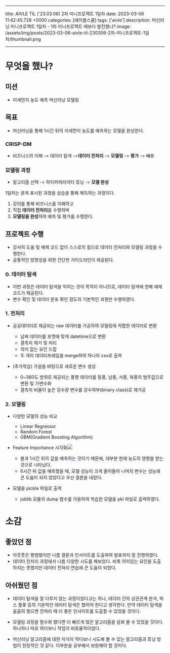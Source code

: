 

---
title: AIVLE TIL ('23.03.06) 2차 미니프로젝트 1일차
date: 2023-03-06 11:42:45.728 +0000
categories: [에이블스쿨]
tags: ['aivle']
description: 머신러닝 미니프로젝트 1일차 - 1차 미니프로젝트 때보다 발전했나?
image: /assets/img/posts/2023-03-06-aivle-til-230306-2차-미니프로젝트-1일차/thumbnail.png

---

# 무엇을 했나?

## 미션
- 미세먼지 농도 예측 머신러닝 모델링

## 목표

- 머신러닝을 통해 1시간 뒤의 미세먼지 농도를 예측하는 모델을 완성한다.

### CRISP-DM
- 비즈니스의 이해 -> 데이터 탐색 ->**데이터 전처리** -> **모델링** -> **평가** -> ~~배포~~

### 모델링 과정

- 알고리즘 선택 -> 하이퍼파라미터 튜닝 -> **모델 완성**

1일차는 굵게 표시된 과정을 실습을 통해 체득하는 과정이다.
1. 강의를 통해 비즈니스를 이해하고
2. 직접 **데이터 전처리**를 수행하며
3. **모델링을 완성**하여 예측 및 평가를 수행한다.

## 프로젝트 수행

- 강사의 도움 및 예제 코드 없이 스스로의 힘으로 데이터 전처리와 모델링 과정을 수행한다.
- 공통적인 방향성을 위한 간단한 가이드라인이 제공된다.

### 0. 데이터 탐색

- 이번 과정은 데이터 탐색을 익히는 것이 목적이 아니므로, 데이터 탐색에 한해 예제 코드가 제공된다.
- 변수 확인 및 데이터 분포 확인 정도의 기본적인 과정만 수행하였다.

### 1. 전처리

- 공공데이터로 제공되는 raw 데이터를 가공하여 모델링에 적합한 데이터로 변환
    - 날짜 데이터를 포맷에 맞게 datetime으로 변환
    - 결측치 제거 및 처리
    - 의미 없는 요인 드랍
    - 두 개의 데이터프레임을 merge하여 하나의 csv로 출력


- (추가학습) 가설을 바탕으로 새로운 변수 생성
    - 0~360도 방위로 제공되는 풍향 데이터를 동풍, 남풍, 서풍, 북풍의 범주값으로 변환 및 가변수화
    - 결측치 비율이 높은 강수량 변수를 강수여부(binary class)로 재가공
    
### 2. 모델링

- 다양한 모델의 성능 비교
    - Linear Regressor
    - Random Forest
    - GBM(Gradient Boosting Algorithm)


- Feature Importance 시각화![](/assets/img/posts/2023-03-06-aivle-til-230306-2차-미니프로젝트-1일차/img0.png)
    - 불과 1시간 뒤의 값을 예측하는 것이기 때문에, 대부분 현재 농도의 영향을 받는 것으로 나타났다.
    - 6시간 뒤 값을 예측했을 때, 모델 성능이 크게 줄어들어 나머지 변수는 성능에 큰 도움이 되지 않았다고 우선 결론을 내렸다.


- 모델을 pickle 파일로 출력
    - joblib 모듈의 dump 함수를 이용하여 학습한 모델을 pkl 파일로 출력하였다.

# 소감

## 좋았던 점

- 아웃풋은 평범했지만 나름 결론과 인사이트를 도출하여 발표까지 잘 진행하였다.
- 데이터 전처리 과정에서 나름 다양한 시도를 해보았다. 비록 의미있는 요인을 도출하지는 못했지만 데이터 전처리 연습에 큰 도움이 되었다.

## 아쉬웠던 점

- 데이터 탐색을 잘 다루지 않는 과정이었다고는 하나, 데이터 간의 상관관계 분석, 박스 플롯 등의 기본적인 데이터 탐색은 했어야 한다고 생각한다. 만약 데이터 탐색을 꼼꼼히 했으면 전처리 때 더 좋은 인사이트를 도출할 수 있었을 것이다.

- 모델링 과정을 함수화 했다면 더 빠르게 많은 알고리즘을 살펴 볼 수 있었을 것이다. 하나하나 따로 하다보니 작업이 비효율적이었다.

- 머신러닝 알고리즘에 대한 지식이 적다보니 시도해 볼 수 있는 알고리즘과 튜닝 방법이 한정적인 것 같다. 이부분을 공부해서 보완해야 할 것이다.

        